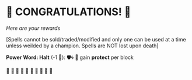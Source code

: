 # :sparkler: CONGRATULATIONS! :sparkler: 
*Here are your rewards*

[Spells cannot be sold/traded/modified and only one can be used at a time unless weilded by a champion. Spells are NOT lost upon death]

**Power Word: Halt** (-1 🔷): :shield:🌀 🔀 gain __protect__ per block

:sparkler: :sparkler: :sparkler: :sparkler: :sparkler: :sparkler: :sparkler: :sparkler: :sparkler: :sparkler: 
